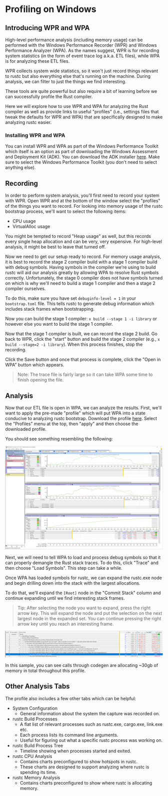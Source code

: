 # Profiling on Windows

## Introducing WPR and WPA

High-level performance analysis (including memory usage) can be performed with the Windows
Performance Recorder (WPR) and Windows Performance Analyzer (WPA). As the names suggest, WPR is for
recording system statistics (in the form of event trace log a.k.a. ETL files), while WPA is for
analyzing these ETL files.

WPR collects system wide statistics, so it won't just record things relevant to rustc but also
everything else that's running on the machine. During analysis, we can filter to just the things we
find interesting.

These tools are quite powerful but also require a bit of learning
before we can successfully profile the Rust compiler.

Here we will explore how to use WPR and WPA for analyzing the Rust compiler as well as provide
links to useful "profiles" (i.e., settings files that tweak the defaults for WPR and WPA) that are
specifically designed to make analyzing rustc easier.

### Installing WPR and WPA

You can install WPR and WPA as part of the Windows Performance Toolkit which itself is an option as
part of downloading the Windows Assessment and Deployment Kit (ADK). You can download the ADK
installer [here](https://go.microsoft.com/fwlink/?linkid=2086042). Make sure to select the Windows
Performance Toolkit (you don't need to select anything else).

## Recording

In order to perform system analysis, you'll first need to record your system with WPR. Open WPR and
at the bottom of the window select the "profiles" of the things you want to record. For looking
into memory usage of the rustc bootstrap process, we'll want to select the following items:

* CPU usage
* VirtualAlloc usage

You might be tempted to record "Heap usage" as well, but this records every single heap allocation
and can be very, very expensive. For high-level analysis, it might be best to leave that turned
off.

Now we need to get our setup ready to record. For memory usage analysis, it is best to record the
stage 2 compiler build with a stage 1 compiler build with debug symbols. Having symbols in the
compiler we're using to build rustc will aid our analysis greatly by allowing WPA to resolve Rust
symbols correctly. Unfortunately, the stage 0 compiler does not have symbols turned on which is why
we'll need to build a stage 1 compiler and then a stage 2 compiler ourselves.

To do this, make sure you have set `debuginfo-level = 1` in your `bootstrap.toml` file. This tells
rustc to generate debug information which includes stack frames when bootstrapping.

Now you can build the stage 1 compiler: `x build --stage 1 -i library` or however
else you want to build the stage 1 compiler.

Now that the stage 1 compiler is built, we can record the stage 2 build. Go back to WPR, click the
"start" button and build the stage 2 compiler (e.g., `x build --stage=2 -i library`).
When this process finishes, stop the recording.

Click the Save button and once that process is complete, click the "Open in WPA" button which
appears.

> Note: The trace file is fairly large so it can take WPA some time to finish opening the file.

## Analysis

Now that our ETL file is open in WPA, we can analyze the results. First, we'll want to apply the
pre-made "profile" which will put WPA into a state conducive to analyzing rustc bootstrap. Download
the profile [here](https://github.com/wesleywiser/rustc-bootstrap-wpa-analysis/releases/download/1/rustc.generic.wpaProfile).
Select the "Profiles" menu at the top, then "apply" and then choose the downloaded profile.

You should see something resembling the following:

![WPA with profile applied](../img/wpa-initial-memory.png)

Next, we will need to tell WPA to load and process debug symbols so that it can properly demangle
the Rust stack traces. To do this, click "Trace" and then choose "Load Symbols". This step can take
a while.

Once WPA has loaded symbols for rustc, we can expand the rustc.exe node and begin drilling down
into the stack with the largest allocations.

To do that, we'll expand the `[Root]` node in the "Commit Stack" column and continue expanding
until we find interesting stack frames.

> Tip: After selecting the node you want to expand, press the right arrow key. This will expand the
node and put the selection on the next largest node in the expanded set. You can continue pressing
the right arrow key until you reach an interesting frame.

![WPA with expanded stack](../img/wpa-stack.png)

In this sample, you can see calls through codegen are allocating ~30gb of memory in total
throughout this profile.

## Other Analysis Tabs

The profile also includes a few other tabs which can be helpful:

- System Configuration
    - General information about the system the capture was recorded on.
- rustc Build Processes
    - A flat list of relevant processes such as rustc.exe, cargo.exe, link.exe etc.
    - Each process lists its command line arguments.
    - Useful for figuring out what a specific rustc process was working on.
- rustc Build Process Tree
    - Timeline showing when processes started and exited.
- rustc CPU Analysis
    - Contains charts preconfigured to show hotspots in rustc.
    - These charts are designed to support analyzing where rustc is spending its time.
- rustc Memory Analysis
    - Contains charts preconfigured to show where rustc is allocating memory.
